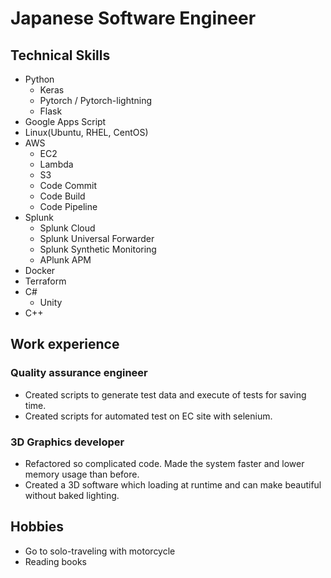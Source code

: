 # Japanese Software Engineer
## Technical Skills
- Python
  - Keras
  - Pytorch / Pytorch-lightning
  - Flask
- Google Apps Script
- Linux(Ubuntu, RHEL, CentOS)
- AWS
  - EC2
  - Lambda
  - S3
  - Code Commit
  - Code Build
  - Code Pipeline
- Splunk
  - Splunk Cloud
  - Splunk Universal Forwarder
  - Splunk Synthetic Monitoring
  - APlunk APM
- Docker
- Terraform
- C#
  - Unity
- C++

## Work experience
### Quality assurance engineer
- Created scripts to generate test data and execute of tests for saving time.
- Created scripts for automated test on EC site with selenium.

### 3D Graphics developer
- Refactored so complicated code. Made the system faster and lower memory usage than before.
- Created a 3D software which loading at runtime and can make beautiful without baked lighting.

## Hobbies
- Go to solo-traveling with motorcycle
- Reading books
